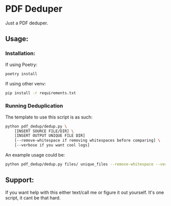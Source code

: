 # PDF Deduper
Just a PDF deduper.

## Usage:
### Installation:
If using Poetry:
```bash
poetry install
```
If using other venv:
```bash
pip install -r requirements.txt
```

### Running Deduplication
The template to use this script is as such:
```bash
python pdf_dedup/dedup.py \
    [INSERT SOURCE FILE/DIR] \
    [INSERT OUTPUT UNIQUE FILE DIR] 
    [--remove-whitespace if removing whitespaces before comparing] \
    [--verbose if you want cool logs]
```
An example usage could be:
```bash
python pdf_dedup/dedup.py files/ unique_files --remove-whitespace --verbose
```

## Support:
If you want help with this either text/call me or figure it out yourself. It's one script, it cant be that hard.